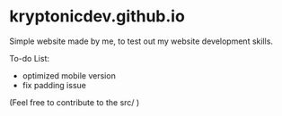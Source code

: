 # kryptonicdev.github.io
Simple website made by me, to test out my website development skills.

To-do List:
- optimized mobile version
- fix padding issue

(Feel free to contribute to the src/ )

